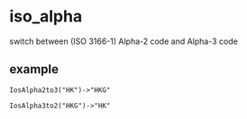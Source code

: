 # iso_alpha

switch between (ISO 3166-1) Alpha-2 code and Alpha-3 code






## example

```
IosAlpha2to3("HK")->"HKG"
```

```
IosAlpha3to2("HKG")->"HK"
```
